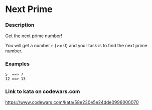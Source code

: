 # Next Prime

### Description
Get the next prime number!

You will get a number `n` (>= 0) and your task is to find the next prime number.

### Examples
```
5  ==> 7
12 ==> 13
```

### Link to kata on codewars.com
https://www.codewars.com/kata/58e230e5e24dde0996000070
